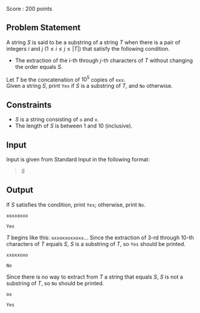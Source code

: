 Score : $200$ points

## Problem Statement

A string $S$ is said to be a substring of a string $T$ when there is a pair of integers $i$ and $j$ ($1 \leq i \leq j \leq |T|)$ that satisfy the following condition.

- The extraction of the $i$-th through $j$-th characters of $T$ without changing the order equals $S$.

Let $T$ be the concatenation of $10^5$ copies of `oxx`.<br>
Given a string $S$, print `Yes` if $S$ is a substring of $T$, and `No` otherwise.

## Constraints

- $S$ is a string consisting of `o` and `x`.
- The length of $S$ is between $1$ and $10$ (inclusive).

## Input

Input is given from Standard Input in the following format:

> $S$

## Output

If $S$ satisfies the condition, print `Yes`; otherwise, print `No`.

```input1
xoxxoxxo
```

```output1
Yes
```

$T$ begins like this: `oxxoxxoxxoxx`...
Since the extraction of $3$-rd through $10$-th characters of $T$ equals $S$, $S$ is a substring of $T$, so `Yes` should be printed.

```input2
xxoxxoxo
```

```output2
No
```

Since there is no way to extract from $T$ a string that equals $S$, $S$ is not a substring of $T$, so `No` should be printed.

```input3
ox
```

```output3
Yes
```